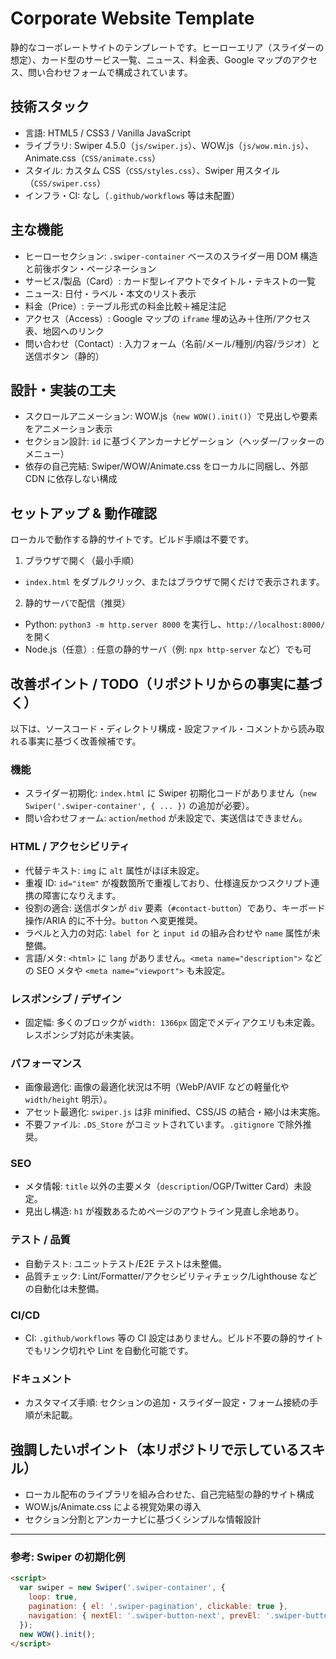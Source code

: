 # Corporate Website Template

静的なコーポレートサイトのテンプレートです。ヒーローエリア（スライダーの想定）、カード型のサービス一覧、ニュース、料金表、Google マップのアクセス、問い合わせフォームで構成されています。

## 技術スタック

- 言語: HTML5 / CSS3 / Vanilla JavaScript
- ライブラリ: Swiper 4.5.0（`js/swiper.js`）、WOW.js（`js/wow.min.js`）、Animate.css（`CSS/animate.css`）
- スタイル: カスタム CSS（`CSS/styles.css`）、Swiper 用スタイル（`CSS/swiper.css`）
- インフラ・CI: なし（`.github/workflows` 等は未配置）

## 主な機能

- ヒーローセクション: `.swiper-container` ベースのスライダー用 DOM 構造と前後ボタン・ページネーション
- サービス/製品（Card）: カード型レイアウトでタイトル・テキストの一覧
- ニュース: 日付・ラベル・本文のリスト表示
- 料金（Price）: テーブル形式の料金比較＋補足注記
- アクセス（Access）: Google マップの `iframe` 埋め込み＋住所/アクセス表、地図へのリンク
- 問い合わせ（Contact）: 入力フォーム（名前/メール/種別/内容/ラジオ）と送信ボタン（静的）

## 設計・実装の工夫

- スクロールアニメーション: WOW.js（`new WOW().init()`）で見出しや要素をアニメーション表示
- セクション設計: `id` に基づくアンカーナビゲーション（ヘッダー/フッターのメニュー）
- 依存の自己完結: Swiper/WOW/Animate.css をローカルに同梱し、外部 CDN に依存しない構成

## セットアップ & 動作確認

ローカルで動作する静的サイトです。ビルド手順は不要です。

1) ブラウザで開く（最小手順）
- `index.html` をダブルクリック、またはブラウザで開くだけで表示されます。

2) 静的サーバで配信（推奨）
- Python: `python3 -m http.server 8000` を実行し、`http://localhost:8000/` を開く
- Node.js（任意）: 任意の静的サーバ（例: `npx http-server` など）でも可

## 改善ポイント / TODO（リポジトリからの事実に基づく）

以下は、ソースコード・ディレクトリ構成・設定ファイル・コメントから読み取れる事実に基づく改善候補です。

### 機能
- スライダー初期化: `index.html` に Swiper 初期化コードがありません（`new Swiper('.swiper-container', { ... })` の追加が必要）。
- 問い合わせフォーム: `action`/`method` が未設定で、実送信はできません。

### HTML / アクセシビリティ
- 代替テキスト: `img` に `alt` 属性がほぼ未設定。
- 重複 ID: `id="item"` が複数箇所で重複しており、仕様違反かつスクリプト連携の障害になりえます。
- 役割の適合: 送信ボタンが `div` 要素（`#contact-button`）であり、キーボード操作/ARIA 的に不十分。`button` へ変更推奨。
- ラベルと入力の対応: `label for` と `input id` の組み合わせや `name` 属性が未整備。
- 言語/メタ: `<html>` に `lang` がありません。`<meta name="description">` などの SEO メタや `<meta name="viewport">` も未設定。

### レスポンシブ / デザイン
- 固定幅: 多くのブロックが `width: 1366px` 固定でメディアクエリも未定義。レスポンシブ対応が未実装。

### パフォーマンス
- 画像最適化: 画像の最適化状況は不明（WebP/AVIF などの軽量化や `width/height` 明示）。
- アセット最適化: `swiper.js` は非 minified、CSS/JS の結合・縮小は未実施。
- 不要ファイル: `.DS_Store` がコミットされています。`.gitignore` で除外推奨。

### SEO
- メタ情報: `title` 以外の主要メタ（`description`/OGP/Twitter Card）未設定。
- 見出し構造: `h1` が複数あるためページのアウトライン見直し余地あり。

### テスト / 品質
- 自動テスト: ユニットテスト/E2E テストは未整備。
- 品質チェック: Lint/Formatter/アクセシビリティチェック/Lighthouse などの自動化は未整備。

### CI/CD
- CI: `.github/workflows` 等の CI 設定はありません。ビルド不要の静的サイトでもリンク切れや Lint を自動化可能です。

### ドキュメント
- カスタマイズ手順: セクションの追加・スライダー設定・フォーム接続の手順が未記載。

## 強調したいポイント（本リポジトリで示しているスキル）

- ローカル配布のライブラリを組み合わせた、自己完結型の静的サイト構成
- WOW.js/Animate.css による視覚効果の導入
- セクション分割とアンカーナビに基づくシンプルな情報設計

---

### 参考: Swiper の初期化例

```html
<script>
  var swiper = new Swiper('.swiper-container', {
    loop: true,
    pagination: { el: '.swiper-pagination', clickable: true },
    navigation: { nextEl: '.swiper-button-next', prevEl: '.swiper-button-prev' },
  });
  new WOW().init();
</script>
```
